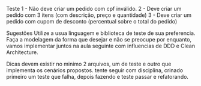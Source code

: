 Teste
1 - Não deve criar um pedido com cpf inválido.
2 - Deve criar um pedido com 3 itens (com descrição, preço e quantidade)
3 - Deve criar um pedido com cupom de desconto (percentual sobre o total do pedido)

Sugestões
Utilize a usua linguagem e biblioteca de teste de sua preferencia.
Faça a modelagem da forma que desejar e não se preocupe por enquanto, vamos implementar juntos na aula seguinte com influencias de DDD e Clean Architecture.

Dicas
devem existir no minimo 2 arquivos, um de teste e outro que implementa os cenários propostos.
tente seguir com disciplina, crinado primeiro um teste que falha, depois fazendo e teste passar e refatorando.